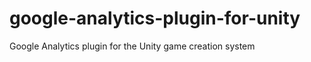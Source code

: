 google-analytics-plugin-for-unity
=================================

Google Analytics plugin for the Unity game creation system

